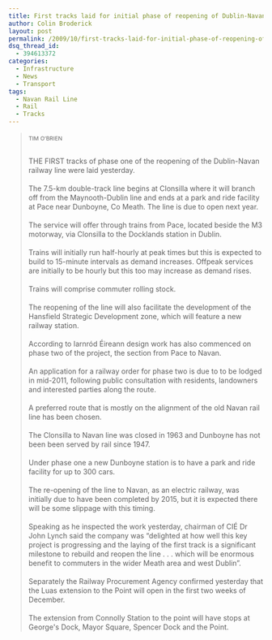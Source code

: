 ```yaml
---
title: First tracks laid for initial phase of reopening of Dublin-Navan rail line
author: Colin Broderick
layout: post
permalink: /2009/10/first-tracks-laid-for-initial-phase-of-reopening-of-dublin-navan-rail-line/
dsq_thread_id:
  - 394613372
categories:
  - Infrastructure
  - News
  - Transport
tags:
  - Navan Rail Line
  - Rail
  - Tracks
---
```

> <span style="margin-top: 2px; margin-right: 7px; margin-bottom: 13px; margin-left: 0px; padding-top: 0px; padding-right: 7px; padding-bottom: 0px; padding-left: 0px; outline-style: none; outline-width: initial; outline-color: initial; font-size: 11px; vertical-align: top; float: none; line-height: 18px; background-image: none; background-repeat: initial; background-attachment: initial; -webkit-background-clip: initial; -webkit-background-origin: initial; background-color: initial; color: #666666; cursor: text; display: inline-block; clear: left; background-position: initial initial; border: initial none initial;">TIM O&#8217;BRIEN</span>
> 
> <p style="line-height: 18px; margin-top: 0px; margin-right: 0px; margin-bottom: 18px; margin-left: 0px;">
>   THE FIRST tracks of phase one of the reopening of the Dublin-Navan railway line were laid yesterday.
> </p>
> 
> <p style="line-height: 18px; margin-top: 0px; margin-right: 0px; margin-bottom: 18px; margin-left: 0px;">
>   The 7.5-km double-track line begins at Clonsilla where it will branch off from the Maynooth-Dublin line and ends at a park and ride facility at Pace near Dunboyne, Co Meath. The line is due to open next year.
> </p>
> 
> <p style="line-height: 18px; margin-top: 0px; margin-right: 0px; margin-bottom: 18px; margin-left: 0px;">
>   The service will offer through trains from Pace, located beside the M3 motorway, via Clonsilla to the Docklands station in Dublin.
> </p>
> 
> <p style="line-height: 18px; margin-top: 0px; margin-right: 0px; margin-bottom: 18px; margin-left: 0px;">
>   Trains will initially run half-hourly at peak times but this is expected to build to 15-minute intervals as demand increases. Offpeak services are initially to be hourly but this too may increase as demand rises.
> </p>
> 
> <p style="line-height: 18px; margin-top: 0px; margin-right: 0px; margin-bottom: 18px; margin-left: 0px;">
>   Trains will comprise commuter rolling stock.
> </p>
> 
> <p style="line-height: 18px; margin-top: 0px; margin-right: 0px; margin-bottom: 18px; margin-left: 0px;">
>   The reopening of the line will also facilitate the development of the Hansfield Strategic Development zone, which will feature a new railway station.
> </p>
> 
> <p style="line-height: 18px; margin-top: 0px; margin-right: 0px; margin-bottom: 18px; margin-left: 0px;">
>   According to Iarnród Éireann design work has also commenced on phase two of the project, the section from Pace to Navan.
> </p>
> 
> <p style="line-height: 18px; margin-top: 0px; margin-right: 0px; margin-bottom: 18px; margin-left: 0px;">
>   An application for a railway order for phase two is due to to be lodged in mid-2011, following public consultation with residents, landowners and interested parties along the route.
> </p>
> 
> <p style="line-height: 18px; margin-top: 0px; margin-right: 0px; margin-bottom: 18px; margin-left: 0px;">
>   A preferred route that is mostly on the alignment of the old Navan rail line has been chosen.
> </p>
> 
> <p style="line-height: 18px; margin-top: 0px; margin-right: 0px; margin-bottom: 18px; margin-left: 0px;">
>   The Clonsilla to Navan line was closed in 1963 and Dunboyne has not been been served by rail since 1947.
> </p>
> 
> <p style="line-height: 18px; margin-top: 0px; margin-right: 0px; margin-bottom: 18px; margin-left: 0px;">
>   Under phase one a new Dunboyne station is to have a park and ride facility for up to 300 cars.
> </p>
> 
> <p style="line-height: 18px; margin-top: 0px; margin-right: 0px; margin-bottom: 18px; margin-left: 0px;">
>   The re-opening of the line to Navan, as an electric railway, was initially due to have been completed by 2015, but it is expected there will be some slippage with this timing.
> </p>
> 
> <p style="line-height: 18px; margin-top: 0px; margin-right: 0px; margin-bottom: 18px; margin-left: 0px;">
>   Speaking as he inspected the work yesterday, chairman of CIÉ Dr John Lynch said the company was “delighted at how well this key project is progressing and the laying of the first track is a significant milestone to rebuild and reopen the line . . . which will be enormous benefit to commuters in the wider Meath area and west Dublin”.
> </p>
> 
> <p style="line-height: 18px; margin-top: 0px; margin-right: 0px; margin-bottom: 18px; margin-left: 0px;">
>   Separately the Railway Procurement Agency confirmed yesterday that the Luas extension to the Point will open in the first two weeks of December.
> </p>
> 
> <p style="line-height: 18px; margin-top: 0px; margin-right: 0px; margin-bottom: 18px; margin-left: 0px;">
>   The extension from Connolly Station to the point will have stops at George's Dock, Mayor Square, Spencer Dock and the Point.
> </p>

